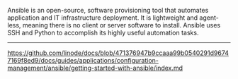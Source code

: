 Ansible is an open-source, software provisioning tool that automates application and IT infrastructure deployment. It is lightweight and agent-less, meaning there is no client or server software to install. Ansible uses SSH and Python to accomplish its highly useful automation tasks.

---

https://github.com/linode/docs/blob/471376947b9ccaaa99b0540291d96747169f8ed9/docs/guides/applications/configuration-management/ansible/getting-started-with-ansible/index.md
